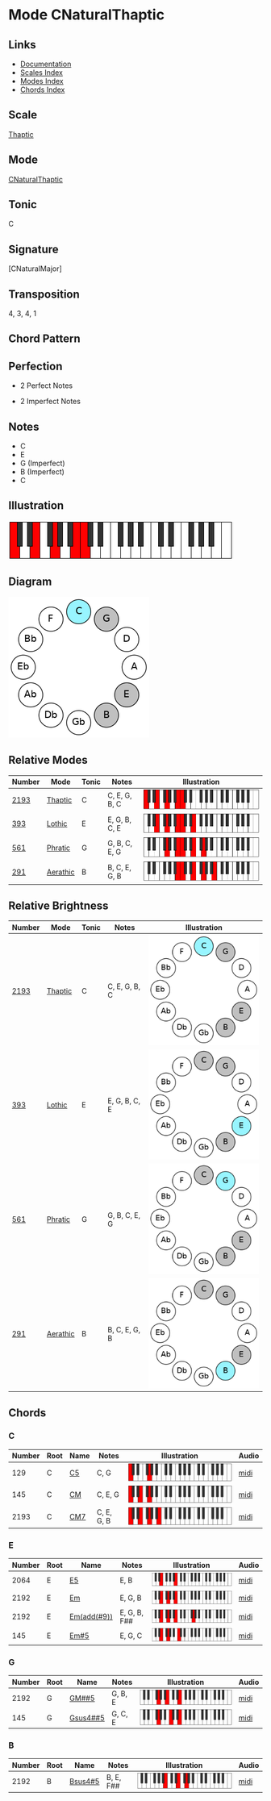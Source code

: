 # Mode CNaturalThaptic

## Links

- [Documentation](README.md)
- [Scales Index](Scales.md)
- [Modes Index](Modes.md)
- [Chords Index](Chords.md)

## Scale

[Thaptic](ScaleThaptic.md)

## Mode

[CNaturalThaptic](ModeCNaturalThaptic.md)

## Tonic

C

## Signature

[CNaturalMajor]

## Transposition

4, 3, 4, 1

## Chord Pattern



## Perfection

 - 2 Perfect Notes

 - 2 Imperfect Notes

## Notes

- C
- E
- G (Imperfect)
- B (Imperfect)
- C

## Illustration

![CNaturalThaptic](ModeCNaturalThaptic.png)

## Diagram

![CNaturalThaptic](CircleModeCNaturalThaptic.png)

## Relative Modes

| Number | Mode | Tonic | Notes | Illustration |
|--------|------|-------|-------|--------------|
| [2193](https://ianring.com/musictheory/scales/2193) | [Thaptic](ModeThaptic.md) | C | C, E, G, B, C | ![CNaturalThaptic](ModeCNaturalThaptic.png) |
| [393](https://ianring.com/musictheory/scales/393) | [Lothic](ModeLothic.md) | E | E, G, B, C, E | ![ENaturalLothic](ModeENaturalLothic.png) |
| [561](https://ianring.com/musictheory/scales/561) | [Phratic](ModePhratic.md) | G | G, B, C, E, G | ![GNaturalPhratic](ModeGNaturalPhratic.png) |
| [291](https://ianring.com/musictheory/scales/291) | [Aerathic](ModeAerathic.md) | B | B, C, E, G, B | ![BNaturalAerathic](ModeBNaturalAerathic.png) |
## Relative Brightness

| Number | Mode | Tonic | Notes | Illustration |
|--------|------|-------|-------|--------------|
| [2193](https://ianring.com/musictheory/scales/2193) | [Thaptic](ModeThaptic.md) | C | C, E, G, B, C | ![CNaturalThaptic](CircleModeCNaturalThaptic.png) |
| [393](https://ianring.com/musictheory/scales/393) | [Lothic](ModeLothic.md) | E | E, G, B, C, E | ![ENaturalLothic](CircleModeENaturalLothic.png) |
| [561](https://ianring.com/musictheory/scales/561) | [Phratic](ModePhratic.md) | G | G, B, C, E, G | ![GNaturalPhratic](CircleModeGNaturalPhratic.png) |
| [291](https://ianring.com/musictheory/scales/291) | [Aerathic](ModeAerathic.md) | B | B, C, E, G, B | ![BNaturalAerathic](CircleModeBNaturalAerathic.png) |

## Chords

### C

| Number | Root | Name | Notes | Illustration | Audio |
|--------|------|------|-------|--------------|-------|
| 129 | C | [C5](ChordCNaturalPowerChord.md) | C, G | ![C5](ChordCNaturalPowerChordRootPosition.png) | [midi](ChordCNaturalPowerChordRootPosition.mid) |
| 145 | C | [CM](ChordCNaturalMajor.md) | C, E, G | ![CM](ChordCNaturalMajorRootPosition.png) | [midi](ChordCNaturalMajorRootPosition.mid) |
| 2193 | C | [CM7](ChordCNaturalMajorSeventh.md) | C, E, G, B | ![CM7](ChordCNaturalMajorSeventhRootPosition.png) | [midi](ChordCNaturalMajorSeventhRootPosition.mid) |

### E

| Number | Root | Name | Notes | Illustration | Audio |
|--------|------|------|-------|--------------|-------|
| 2064 | E | [E5](ChordENaturalPowerChord.md) | E, B | ![E5](ChordENaturalPowerChordRootPosition.png) | [midi](ChordENaturalPowerChordRootPosition.mid) |
| 2192 | E | [Em](ChordENaturalMinor.md) | E, G, B | ![Em](ChordENaturalMinorRootPosition.png) | [midi](ChordENaturalMinorRootPosition.mid) |
| 2192 | E | [Em(add(#9))](ChordENaturalMinorAddSharpNinth.md) | E, G, B, F## | ![Em(add(#9))](ChordENaturalMinorAddSharpNinthRootPosition.png) | [midi](ChordENaturalMinorAddSharpNinthRootPosition.mid) |
| 145 | E | [Em#5](ChordENaturalMinorSharpFifth.md) | E, G, C | ![Em#5](ChordENaturalMinorSharpFifthRootPosition.png) | [midi](ChordENaturalMinorSharpFifthRootPosition.mid) |

### G

| Number | Root | Name | Notes | Illustration | Audio |
|--------|------|------|-------|--------------|-------|
| 2192 | G | [GM##5](ChordGNaturalMajorDoubleSharpFifth.md) | G, B, E | ![GM##5](ChordGNaturalMajorDoubleSharpFifthRootPosition.png) | [midi](ChordGNaturalMajorDoubleSharpFifthRootPosition.mid) |
| 145 | G | [Gsus4##5](ChordGNaturalSuspendedFourthDoubleSharpFifth.md) | G, C, E | ![Gsus4##5](ChordGNaturalSuspendedFourthDoubleSharpFifthRootPosition.png) | [midi](ChordGNaturalSuspendedFourthDoubleSharpFifthRootPosition.mid) |

### B

| Number | Root | Name | Notes | Illustration | Audio |
|--------|------|------|-------|--------------|-------|
| 2192 | B | [Bsus4#5](ChordBNaturalSuspendedFourthSharpFifth.md) | B, E, F## | ![Bsus4#5](ChordBNaturalSuspendedFourthSharpFifthRootPosition.png) | [midi](ChordBNaturalSuspendedFourthSharpFifthRootPosition.mid) |

